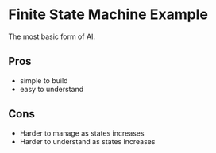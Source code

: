 # Finite State Machine Example
The most basic form of AI.

## Pros
* simple to build
* easy to understand

## Cons
* Harder to manage as states increases
* Harder to understand as states increases
